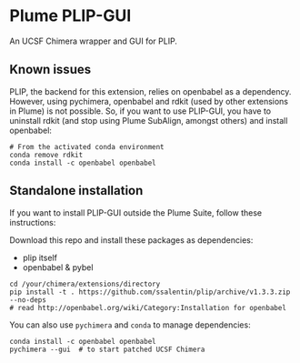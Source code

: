 # Plume PLIP-GUI

An UCSF Chimera wrapper and GUI for PLIP.

## Known issues

PLIP, the backend for this extension, relies on openbabel as a dependency. However, using pychimera, openbabel and rdkit (used by other extensions in Plume) is not possible. So, if you want to use PLIP-GUI, you have to uninstall rdkit (and stop using Plume SubAlign, amongst others) and install openbabel:

```
# From the activated conda environment
conda remove rdkit
conda install -c openbabel openbabel
```

## Standalone installation

If you want to install PLIP-GUI outside the Plume Suite, follow these instructions:

Download this repo and install these packages as dependencies:

- plip itself
- openbabel & pybel

```
cd /your/chimera/extensions/directory
pip install -t . https://github.com/ssalentin/plip/archive/v1.3.3.zip --no-deps
# read http://openbabel.org/wiki/Category:Installation for openbabel
```

You can also use `pychimera` and `conda` to manage dependencies:

```
conda install -c openbabel openbabel
pychimera --gui  # to start patched UCSF Chimera
```
